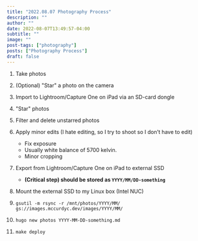 ```yaml
---
title: "2022.08.07 Photography Process"
description: ""
author: ""
date: 2022-08-07T13:49:57-04:00
subtitle: ""
image: ""
post-tags: ["photography"]
posts: ["Photography Process"]
draft: false
---
```


1. Take photos
1. (Optional) "Star" a photo on the camera
1. Import to Lightroom/Capture One on iPad via an SD-card dongle
1. "Star" photos
1. Filter and delete unstarred photos
1. Apply minor edits (I hate editing, so I try to shoot so I don't have to edit)
    - Fix exposure
    - Usually white balance of 5700 kelvin.
    - Minor cropping

1. Export from Lightroom/Capture One on iPad to external SSD
    - **(Critical step) should be stored as `YYYY/MM/DD-something`**

1. Mount the external SSD to my Linux box (Intel NUC)
1. `gsutil -m rsync -r /mnt/photos/YYYY/MM/ gs://images.mccurdyc.dev/images/YYYY/MM/`
1. `hugo new photos YYYY-MM-DD-something.md`
1. `make deploy`
